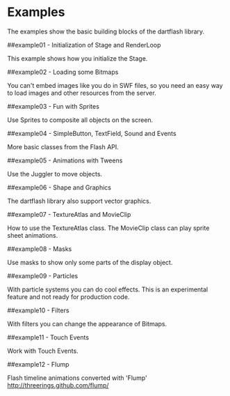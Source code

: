 # Examples

The examples show the basic building blocks of the dartflash library.

##example01 - Initialization of Stage and RenderLoop

This example shows how you initialize the Stage.

##example02 - Loading some Bitmaps

You can't embed images like you do in SWF files, so you need an easy way to load images and other resources from the server.

##example03 - Fun with Sprites

Use Sprites to composite all objects on the screen.

##example04 - SimpleButton, TextField, Sound and Events

More basic classes from the Flash API. 

##example05 - Animations with Tweens

Use the Juggler to move objects.

##example06 - Shape and Graphics

The dartflash library also support vector graphics.

##example07 - TextureAtlas and MovieClip

How to use the TextureAtlas class. The MovieClip class can play sprite sheet animations.

##example08 - Masks

Use masks to show only some parts of the display object.

##example09 - Particles

With particle systems you can do cool effects. This is an experimental feature and not ready for production code.

##example10 - Filters

With filters you can change the appearance of Bitmaps.

##example11 - Touch Events

Work with Touch Events.

##example12 - Flump

Flash timeline animations converted with &apos;Flump&apos;
http://threerings.github.com/flump/

